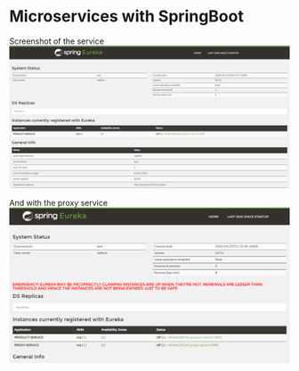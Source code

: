 # Microservices with SpringBoot

Screenshot of the service
![Screenshot](docs/screenshot.png)

And with the proxy service
![Screenshot](docs/screenshot2.png)